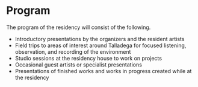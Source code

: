 # Program

The program of the residency will consist of the following.

- Introductory presentations by the organizers and the resident artists
- Field trips to areas of interest around Talladega for focused listening, observation, and recording of the environment
- Studio sessions at the residency house to work on projects
- Occasional guest artists or specialist presentations
- Presentations of finished works and works in progress created while at the residency
